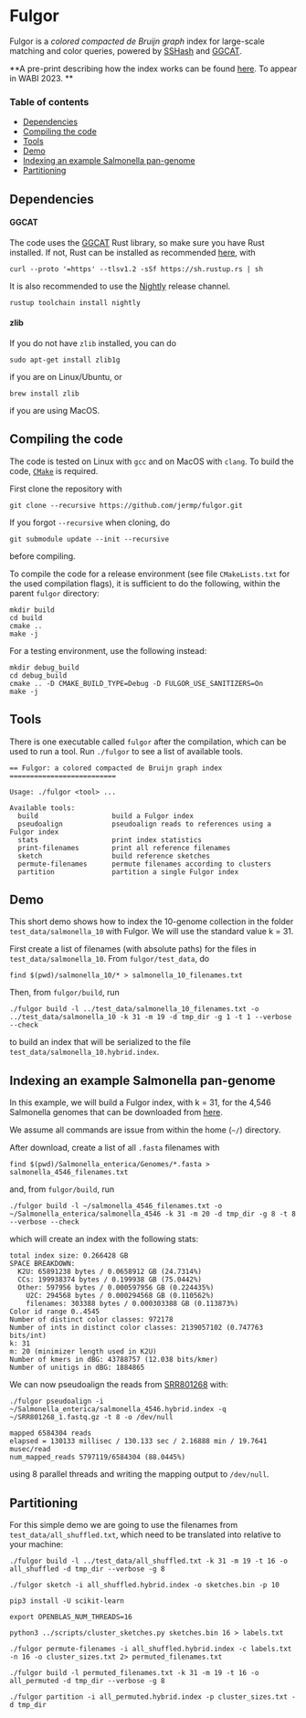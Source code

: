 Fulgor
======

Fulgor is a *colored compacted de Bruijn graph* index for large-scale matching and color queries, powered by [SSHash](https://github.com/jermp/sshash) and [GGCAT](https://github.com/algbio/GGCAT).

**A pre-print describing how the index works can be found [here](https://doi.org/10.1101/2023.05.09.539895).
To appear in WABI 2023.
**

### Table of contents
* [Dependencies](#dependencies)
* [Compiling the code](#compiling-the-code)
* [Tools](#tools)
* [Demo](#Demo)
* [Indexing an example Salmonella pan-genome](#indexing-an-example-salmonella-pan-genome)
* [Partitioning](#partitioning)

Dependencies
------------

#### GGCAT

The code uses the [GGCAT](https://github.com/algbio/GGCAT) Rust library,
so make sure you have Rust installed. If not, Rust can be installed as recommended [here](https://www.rust-lang.org/tools/install), with

	curl --proto '=https' --tlsv1.2 -sSf https://sh.rustup.rs | sh

It is also recommended to use the [Nightly](https://doc.rust-lang.org/book/appendix-07-nightly-rust.html#rustup-and-the-role-of-rust-nightly) release channel.

	rustup toolchain install nightly

#### zlib

If you do not have `zlib` installed, you can do

    sudo apt-get install zlib1g

if you are on Linux/Ubuntu, or

    brew install zlib

if you are using MacOS.


Compiling the code
------------------

The code is tested on Linux with `gcc` and on MacOS with `clang`.
To build the code, [`CMake`](https://cmake.org/) is required.

First clone the repository with

    git clone --recursive https://github.com/jermp/fulgor.git

If you forgot `--recursive` when cloning, do

    git submodule update --init --recursive

before compiling.

To compile the code for a release environment (see file `CMakeLists.txt` for the used compilation flags), it is sufficient to do the following, within the parent `fulgor` directory:

    mkdir build
    cd build
    cmake ..
    make -j

For a testing environment, use the following instead:

    mkdir debug_build
    cd debug_build
    cmake .. -D CMAKE_BUILD_TYPE=Debug -D FULGOR_USE_SANITIZERS=On
    make -j


Tools
-----

There is one executable called `fulgor` after the compilation, which can be used to run a tool.
Run `./fulgor` to see a list of available tools.

	== Fulgor: a colored compacted de Bruijn graph index ==========================

	Usage: ./fulgor <tool> ...

	Available tools:
	  build             	 build a Fulgor index
	  pseudoalign       	 pseudoalign reads to references using a Fulgor index
	  stats             	 print index statistics
	  print-filenames   	 print all reference filenames
	  sketch            	 build reference sketches
	  permute-filenames 	 permute filenames according to clusters
	  partition         	 partition a single Fulgor index


Demo
----

This short demo shows how to index the 10-genome collection
in the folder `test_data/salmonella_10` with Fulgor.
We will use the standard value k = 31.

First create a list of filenames (with absolute paths) for the files in `test_data/salmonella_10`.
From `fulgor/test_data`, do

	find $(pwd)/salmonella_10/* > salmonella_10_filenames.txt

Then, from `fulgor/build`, run

	./fulgor build -l ../test_data/salmonella_10_filenames.txt -o ../test_data/salmonella_10 -k 31 -m 19 -d tmp_dir -g 1 -t 1 --verbose --check

to build an index that will be serialized to the file `test_data/salmonella_10.hybrid.index`.


Indexing an example Salmonella pan-genome
-----------------------------------------

In this example, we will build a Fulgor index, with k = 31, for the 4,546 Salmonella genomes that can be downloaded from [here](https://zenodo.org/record/1323684).

We assume all commands are issue from within the home (`~/`) directory.

After download,
create a list of all `.fasta` filenames with

	find $(pwd)/Salmonella_enterica/Genomes/*.fasta > salmonella_4546_filenames.txt

and, from `fulgor/build`, run

	./fulgor build -l ~/salmonella_4546_filenames.txt -o ~/Salmonella_enterica/salmonella_4546 -k 31 -m 20 -d tmp_dir -g 8 -t 8 --verbose --check

which will create an index with the following stats:

	total index size: 0.266428 GB
	SPACE BREAKDOWN:
	  K2U: 65891238 bytes / 0.0658912 GB (24.7314%)
	  CCs: 199938374 bytes / 0.199938 GB (75.0442%)
	  Other: 597956 bytes / 0.000597956 GB (0.224435%)
	    U2C: 294568 bytes / 0.000294568 GB (0.110562%)
	    filenames: 303388 bytes / 0.000303388 GB (0.113873%)
	Color id range 0..4545
	Number of distinct color classes: 972178
	Number of ints in distinct color classes: 2139057102 (0.747763 bits/int)
	k: 31
	m: 20 (minimizer length used in K2U)
	Number of kmers in dBG: 43788757 (12.038 bits/kmer)
	Number of unitigs in dBG: 1884865

We can now pseudoalign the reads from [SRR801268](ftp://ftp.sra.ebi.ac.uk/vol1/fastq/SRR801/SRR801268/SRR801268_1.fastq.gz) with:

	./fulgor pseudoalign -i ~/Salmonella_enterica/salmonella_4546.hybrid.index -q ~/SRR801268_1.fastq.gz -t 8 -o /dev/null

	mapped 6584304 reads
	elapsed = 130133 millisec / 130.133 sec / 2.16888 min / 19.7641 musec/read
	num_mapped_reads 5797119/6584304 (88.0445%)

using 8 parallel threads and writing the mapping output to `/dev/null`.



Partitioning
----------

For this simple demo we are going to use the filenames from `test_data/all_shuffled.txt`,
which need to be translated into relative to your machine:

	./fulgor build -l ../test_data/all_shuffled.txt -k 31 -m 19 -t 16 -o all_shuffled -d tmp_dir --verbose -g 8

	./fulgor sketch -i all_shuffled.hybrid.index -o sketches.bin -p 10

	pip3 install -U scikit-learn

	export OPENBLAS_NUM_THREADS=16

	python3 ../scripts/cluster_sketches.py sketches.bin 16 > labels.txt

	./fulgor permute-filenames -i all_shuffled.hybrid.index -c labels.txt -n 16 -o cluster_sizes.txt 2> permuted_filenames.txt

	./fulgor build -l permuted_filenames.txt -k 31 -m 19 -t 16 -o all_permuted -d tmp_dir --verbose -g 8

	./fulgor partition -i all_permuted.hybrid.index -p cluster_sizes.txt -d tmp_dir
